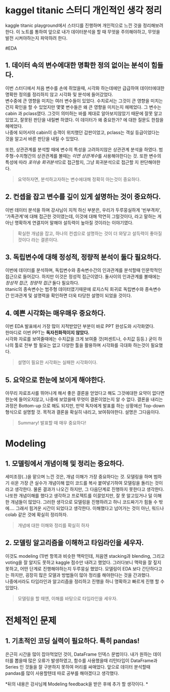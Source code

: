 # kaggel titanic 스터디 개인적인 생각 정리


kaggle titanic playground에서 스터디를 진행하며 개인적으로 느낀 것을 정리해보려 한다.
이 노트를 통하여 앞으로 내가 데이터분석을 할 때 무엇을 주의해야하고, 무엇을 발전 시켜야하는지 파악하려 한다.

#EDA


## 1. 데이터 속의 변수에대한 명확한 정의 없이는 분석이 힘들다.
이번 스터디에서 처음 변수를 손에 쥐었을때, 시각화 하는데에만 급급하여 데이터에대한 명확한 정의를 정리하지 않고 시각화 및 분석에 들어갔었다.  
변수중에 큰 영향을 미치는 여러 변수들이 있었다. 수치로서는 그것이 큰 영향을 미치는 건지 확인을 할 수 있었지만 몇몇 변수들은 왜 큰 영향을 미치는지 헤메었다. 그 변수는 cabin 과 pclass였다. 그것이 의미하는 바를 제대로 알아보지않았기 때문에 잘못 알고 있었고, 잘못된 판단을 내릴뻔 하였다.  이 데이터가 왜 중요한가? 에 대한 질문도 한참을 헤메었다.   
나중에 되어서야 cabin이 승객이 위치했던 갑판이었고, pclass는 객실 등급이었다는 것을 알고서 바른 판단을 내릴 수 있었다. 

또한, 상관관계를 분석할 때에 변수의 특성을 고려하지않은 상관관계 분석을 하였다. 범주형-수치형간의 상관관계를 볼때는 *이연 상관계수*를 사용해야한다는 것. 
또한 변수의 특성에 따라 *포아송 회귀분석*으로 접근할지, 그냥 회귀분석으로 접근할 지 판단해야한다. 

> 요약하자면, 분석하고자하는 변수에대해 정확히 아는것이 중요하다.
  

  
## 2. 컨셉을 잡고 변수를 깊이 있게 설명하는 것이 중요하다.
이번 데이터 분석을 하며 강사님이 지적 하신 부분은, 우리가 두루뭉실하게 '빈부격차', '가족관계'에 대해 접근한 것이였는데, 이것에 대해 막연히 그럴것이다, 라고 말하는 게 아닌 명확하게 연결지어 말해야 설득력이 높아질 것이라는 이야기였다.   
> 확실한 개념을 잡고, 하나의 컨셉으로 설명하는 것이 더 와닿고 설득력이 좋아질 것이다 라는 결론이다.
  
  

## 3. 독립변수에 대해 정성적, 정량적 분석이 둘다 필요하다.
이번에 데이터를 분석하며, 독립변수와 종속변수간의 인과관계를 분석할때 인문학적인 접근으로 들어갔다. 하지만 이것은 정성적 접근이였다. 둘사이의 인과관계를 볼때에는 *정성적 접근, 정량적 접근* 둘다 필요하다.  
 titanic의 종속변수는 범주형 데이터였기때문에 로지스틱 회귀로 독립변수와 종속변수간 인과관계 및 설명력을 확인하면 더욱 타당한 설명이 되었을 것이다.


## 4. 예쁜 시각화는 매우매우 중요하다.
이번 EDA 발표에서 가장 많이 지적받았던 부분이 바로 PPT 완성도와 시각화였다.  
한마디로 이번 PPT는 **독자친화적이지 않았다.**  
시각화 자료를 보여줄때에는 수치값을 크게 보여줄 것(퍼센트나, 수치값 등등.) 굳이 하나의 툴로 전부 할 필요는 없고 다양한 툴을 활용하며 시각화를 극대화 하는것이 필요했다. 

> 설명이 필요한 시각화는 실패한 시각화이다.


## 5. 요약으로 한눈에 보이게 해야한다.
아무리 자료조사를 뛰어나게 해서 좋은 결론을 얻었다고 해도 그것에대한 요약이 없다면 한눈에 들어오지않고, 나중에 보았을때 무엇이 결론이었는지 알 수 없다. 결론을 내리는 과정은 Bottom-up 으로 해도 되지만, 만약 독자에게 발표를 하는 상황에선 Top-down 형식으로 설명할 것. 목적과 결론을 확실히 내리고, 보여줘야한다. 설명은 그다음이다.
> Summary! 발표할 때 매우 중요하다!


# Modeling

## 1. 모델링에서 개념이해 및 정리는 중요하다. 
 세미조장(..)을 맡으며 느낀 것은, 개념 이해가 가장 중요하다는 것. 모델링을 하며 범하기 쉬운 가장 큰 실수가 개념이해 없이 코드를 복사 붙여넣기하여 모델링을 돌리는 것이라고 생각한다. 물론 결과가 나오긴 하지만, 그 다음단계로 진행하지 못한다고 생각한다.   
 나또한 개념이해를 했다고 생각하고 프로젝트를 이끌었지만, 잘 못 알고있거나 덜 이해한 개념들이 많았다. 그러한 생각으로 모델링을 진행하려고 하니 코드짜기가 힘들 수 밖에.... 그래서 힘겨운 시간이 되었다고 생각한다. 이해했다고 넘어가는 것이 아닌, 워드나 colab 같은 것에 확실히 정리하자.
 > 개념에 대한 이해와 정리를 확실히 하자

 ## 2. 모델링 알고리즘을 이해하고 타임라인을 세우자.
 이것도 modeling (1)번 항목과 비슷한 맥락인데, 처음엔 stacking과 blending, 그리고 voting을 잘 알지도 못하고 kaggle 점수만 내려고 했었다. 그러다보니 맥락을 잘 짚지 못하고, 어떤 단계로 진행해야하는지 두루뭉실 했었다. 모델링이 EDA 보다 간단하다고는 하지만, 굉장히 많은 모델과 방법들이 많아 정리를 해야한다는 것을 간과했다.  
 나중에서라도 타임라인과 알고리즘을 정리하고 진행을 하니 명확하고 빠르게 진행 할 수 있었다. 
 > 모델링을 할 때엔, 이해를 바탕으로 타임라인을 세우자. 

 # 전체적인 문제

 ## 1. 기초적인 코딩 실력이 필요하다. 특히 pandas!
은근히 시간을 많이 잡아먹었던 것이, DataFrame 인덱스 문법이다. 내가 원하는 데이터를 뽑을때 많은 오류가 발생하였고, 함수를 사용했을때 리턴타입이 DataFrame과 Series 인 것들을 잘 구분하지 못하여 머리를 싸매었다. 앞으로 데이터 분석할때 pandas를 많이 사용할텐데 따로 공부를 해야겠다고 생각했다.



*뒤의 내용은 강사님께 Modeling feedback을 받은 후에 추가 할 생각이다. *





```python

```
